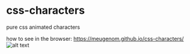 # css-characters
pure css animated characters 

how to see in the browser: https://meugenom.github.io/css-characters/
![alt text](https://raw.githubusercontent.com/meugenom/cs-characters/master/screenshot.png)